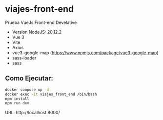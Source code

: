 # viajes-front-end

Prueba VueJs Front-end Develative

- Version NodeJS: 20.12.2
- Vue 3
- Vite
- Axios
- vue3-google-map (https://www.npmjs.com/package/vue3-google-map)
- sass-loader
- sass

## Como Ejecutar:

```sh
docker compose up -d
docker exec -it viajes_front_end /bin/bash
npm install
npm run dev
```

URL: http://localhost:8000/
